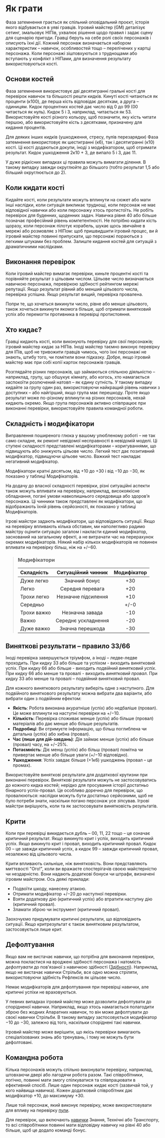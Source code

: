 # Як грати

Фаза затемнення грається як спільний оповідальний проєкт, історія якого відбувається в уяві гравців. Ігровий майстер (GM) деталізує сетинг, змальовує НІПів, ухвалює рішення щодо правил і задає сцену для сценарію пригоди. Гравці беруть на себе ролі своїх персонажів і описують їхні дії. Кожний персонаж визначається набором характеристик – навичок, особливостей тощо – перелічених у картці персонажа. Коли персонажі зіштовхуються з труднощами або вступають у конфлікт з НІПами, для визначення результату використовуються кості.

## Основи костей

Фаза затемнення використовує дві десятигранні гральні кості для перевірок навичок та більшості решти кидків. Кинуті кості читаються як проценти (к100), де перша кість відповідає десяткам, а друга – одиницям. Кидок процентних костей дає число від 0 до 99 (00 читається як нуль). Кидок 5 і 3, наприклад, читається як 53. Використовуйте кості різного кольору, щоб позначити, яку кість читати першою, або використовуйте кість з десятками, призначену для кидання процентів.

Для деяких інших кидків (ушкодження, стресу, пулів перезарядки) Фаза затемнення використовує як шестигранні (к6), так і десятигранні (к10) кості. Ці кості додаються докупи, іноді з модифікатором, щоб отримати результат. Кидок ушкодження 2к10 + 3, де випало 5 і 3, дає 11.

У дуже рідкісних випадках ці правила можуть вимагати ділення. В такому випадку завжди округлюйте до більшого (тобто результат 1,5 або більший округлюється до 2).

## Коли кидати кості

Кидайте кості, коли результати можуть вплинути на сюжет або мати інші наслідки, коли ситуація викликає труднощі, коли персонаж не має відповідної навички або коли персонажу хтось протистоїть. Не робіть перевірок для буденних, щоденних задач. Навичка рівня 40 або більше позначає професійний рівень компетентності. Не потрібно кидати кість щоразу, коли персонаж пілотує корабель, шукає щось звичайне в мережі або розмовляє з НІПом: щоб пришвидшити ігровий процес, ви й ігровий майстер повинні припускати, що персонажі пораються з легкими штуками без проблем. Залиште кидання костей для ситуацій з драматичними наслідками.

## Виконання перевірок

Коли ігровий майстер вимагає перевірки, киньте процентні кості та порівняйте результат з цільовим числом. Цільове число визначається навичкою персонажа, перевіркою здібності рейтингом мережі репутації. Якщо результат рівний або менший цільового числа, перевірка успішна. Якщо результат вищий, перевірка провалена.

Попри те, що хочеться викинути число, рівне або менше цільового, також хочеться викинути якомога більше, щоб отримати винятковий успіх або перемогти противника в перевірці протистояння.

## Хто кидає?

Гравці кидають кості, коли виконують перевірку для свої персонажів; ігровий майстер кидає за НІПів. Іноді майстер таємно виконує перевірку для ІПів, щоб не тривожити гравців чимось, чого їхні персонажі не знають, штибу того, чи помітили вони підказку. Добре, якщо ігровий майстер має при собі копії карток персонажів гравців.

Розглядайте різних персонажів, що займаються спільною діяльністю – наприклад, групу, що обшукує кімнату, або когось, хто намагається заспокоїти розлючений натовп – як єдину сутність. У такому випадку кидайте за групу один раз, використовуючи найкращий рівень навички з доступних – або найгірший, якщо група має перешкоду. Проте якщо результат може по-різному вплинути на різних персонажів, нехай кидають окремо. Якщо група персонажів активно співпрацює при виконанні перевірки, використовуйте правила командної роботи.

## Складність і модифікатори

Виправлення поширеного глюка у вашому улюбленому роботі – не так само складне, як ремонт невідомої несправності в невідомій моделі. Ці ступені складності представлені модифікаторами – коригуваннями, що підвищують або знижують цільове число. Легкий тест дає позитивний модифікатор, підвищуючи цільове число. Важкий тест накладає негативний модифікатор.

Модифікатори кратні десятьом, від +10 до +30 і від −10 до −30, як показано у таблиці Модифікаторів.

На додачу до власної складності перевірки, різні ситуаційні аспекти також можуть впливати на перевірку, наприклад, високоякісне обладнання, погані умови навколишнього середовища або здоров’я персонажа. Ці чинники також представлені як модифікатори, що відображають їхній рівень серйозності, як показано у таблиці Модифікаторів.

Ігрові майстри задають модифікатори, що відповідають ситуації. Якщо на перевірку впливають кілька обставин, ми наполегливо радимо майстру оцінити ситуацію загалом і накласти єдиний модифікатор, заснований на загальному ефекті, а не витрачати час на перерахунок окремих модифікаторів. Ніякий набір кількох модифікаторів не повинен впливати на перевірку більш, ніж на +/−60.

<blockquote class="table">

### Модифікатори

| Складність  | Ситуаційний чинник  | Модифікатор |
| :---------- | :-----------------: | :---------: |
| Дуже легко  |    Значний бонус    |     +30     |
| Легко       |  Середня перевага   |     +20     |
| Трохи легко | Незначне підсилення |     +10     |
| Середньо    |                     |    +/-0     |
| Трохи важко |   Незначна завада   |     -10     |
| Важко       | Середнє ускладнення |     -20     |
| Дуже важко  |  Значна перешкода   |     -30     |

</blockquote>

## Виняткові результати – правило 33/66

Іноді перевірка завершується тріумфом, а іноді – ледве-ледве проходить. При кидку 33 або більше та успіхом - виходить винятковий успіх. При кидку 66 або більше - виходить _подвійний винятковий успіх_. При кидку 66 або менше та провалі - виходить _винятковий провал_. При кидку 33 або менше та провалі – подвійний винятковий провал.

Для кожного виняткового результату виберіть одне з наступного. Для подвійного виняткового результату можна вибрати два варіанти, або вибрати один з подвійним ефектом:

- **Якість**: Робота виконана акуратніше (успіх) або недбаліше (провал). Це може вплинути на наступні перевірки на +/−10.
- **Кількість**: Перевірка споживає менше (успіх) або більше (провал) матеріалів або дає менше або більше результатів.
- **Подробиці**: Ви отримуєте інформацію, що більш поглиблена чи детальна (успіх) або хибна (провал).
- **Час (лише для дій-завдань)**: Дія займає менше (успіх) або більше (провал) часу, на +/−25%.
- **Потаємність**: Діє менш (успіх) або більш (провал) помітна чи привертає менше або більше уваги (+/−10 відповідно).
- **Ушкодження**: Успіх завдає більше (+1к6) ушкоджень (провал – це промах).

Використовуйте виняткові результати для додаткової крутизни при виконанні перевірок. Виняткові результати можуть не застосовуватись до кожного кидка костей; нерідко для просування історії достатньо бінарного успіх-провал. Це особливо доречно для перевірок, що провалюються: наслідки можуть бути достатньо серйозними, щоб не було потреби знати, наскільки погано персонаж усе зіпсував. Ігрові майстри вирішують, коли та як застосовувати винятковість результатів.

## Крити

Коли при перевірці викидається дубль – 00, 11, 22 тощо – це означає _критичний_ результат. Якщо викинуто крит і успіх, виходить критичний успіх. Якщо викинуто крит і провал, виходить критичний провал. Кидок 00 – це завжди критичний успіх, а кидок 99 – завжди критичний провал, незалежно від цільового числа.

Крити впливають сильніше, ніж винятковість. Вони представляють миттєвості "Ого!", коли ви вражаєте спостерігачів своєю майстерністю чи нездарністю. Вони надають додаткові бонуси чи штрафи, визначені ігровим майстром. Ось деякі приклади:

- Подвоїти шкоду, нанесену атакою.
- Отримати модифікатор +/−20 до наступної перевірки.
- Взяти додаткову дію (критичний успіх) або втратити наступну дію (критичний провал).
- Зламати зброю чи інструмент (критичний провал).

Заохочуємо придумувати критичні результати, що відповідають ситуації. Якщо критрезультат є також винятковим результатом, застосовується лише крит.

## Дефолтування

Якщо вам не вистачає навички, що потрібна для виконання перевірки, можна покластися на вроджені здібності персонажа і натомість _дефолтувати_ до пов'язаної з навичкою здібності ([Здібності](../04/01-character-stats.md#aptitudes)). Наприклад, якщо не вистачає навички Стрільби, все одно можна стріляти, використовуючи здібність Рефлексів як цільове число.

Немає модифікаторів для дефолтування при перевірці навички, але критичні успіхи не враховуються.

У певних випадках ігровий майстер може дозволити дефолтувати до спорідненої навички. Наприклад, якщо хтось намагається полагодити зброю без жодних Апаратних навичок, то він може дефолтувати до своєї навички Стрільби. В такому випадку застосовується модифікатор −10 до −30, залежно від того, наскільки споріднені такі навички.

Ігровий майстер може вирішити, що якісь перевірки вимагають спеціалізованих знань або тренувань, і тому не можуть бути дефолтовані.

## Командна робота

Кілька персонажів можуть спільно виконувати перевірку, наприклад, штовхаючи двері або лагодячи робота разом. Такі співробітники, логічно, повинні мати змогу спілкуватися та співпрацювати в ефективний спосіб. Лише один персонаж кидає кості (зазвичай той, у кого найвища навичка). Кожен додатковий співробітник дає модифікатор +10, до максимуму +30.

Лише той персонаж, який виконує перевірку, може використовувати для впливу на перевірку [пули](../03/05-pools.md).

Для перевірок, що включають [навички](../04/18-skills.md) Знання, Технічні або Транспорту, то всі співробітники повинні мати відповідну навичку на рівні 40 або більше, щоб це додало команді бонус.
